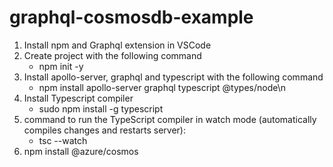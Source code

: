# graphql-cosmosdb-example

1. Install npm and Graphql extension in VSCode
2. Create project with the following command 
    - npm init -y
3. Install apollo-server, graphql and typescript with the following command    
    - npm install apollo-server graphql typescript @types/node\n
4. Install Typescript compiler
    - sudo npm install -g typescript
5. command to run the TypeScript compiler in watch mode (automatically compiles changes and restarts server):
    - tsc --watch
6. npm install @azure/cosmos

 